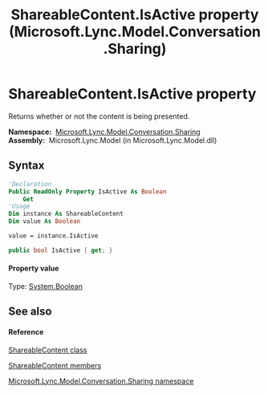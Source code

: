 ﻿---
title: ShareableContent.IsActive property  (Microsoft.Lync.Model.Conversation.Sharing)
TOCTitle: 'IsActive property '
ms:assetid: P:Microsoft.Lync.Model.Conversation.Sharing.ShareableContent.IsActive_DI_3_UC_OCS14MrefLyncWPF
ms:mtpsurl: https://msdn.microsoft.com/en-us/library/microsoft.lync.model.conversation.sharing.shareablecontent.isactive_di_3_uc_ocs14mreflyncwpf(v=office.15)
ms:contentKeyID: 48600850
ms.date: 07/28/2014
mtps_version: v=office.15
f1_keywords:
- Microsoft.Lync.Model.Conversation.Sharing.ShareableContent.IsActive
dev_langs:
- CSharp
- JScript
- VB
- other
---

# ShareableContent.IsActive property

Returns whether or not the content is being presented.

**Namespace:**  [Microsoft.Lync.Model.Conversation.Sharing](microsoft-lync-model-conversation-sharing-namespace_2.md)  
**Assembly:**  Microsoft.Lync.Model (in Microsoft.Lync.Model.dll)

## Syntax

``` vb
'Declaration
Public ReadOnly Property IsActive As Boolean
    Get
'Usage
Dim instance As ShareableContent
Dim value As Boolean

value = instance.IsActive
```

``` csharp
public bool IsActive { get; }
```

#### Property value

Type: [System.Boolean](http://msdn2.microsoft.com/en-us/library/a28wyd50)  

## See also

#### Reference

[ShareableContent class](shareablecontent-class-microsoft-lync-model-conversation-sharing_2.md)

[ShareableContent members](shareablecontent-members-microsoft-lync-model-conversation-sharing_2.md)

[Microsoft.Lync.Model.Conversation.Sharing namespace](microsoft-lync-model-conversation-sharing-namespace_2.md)

